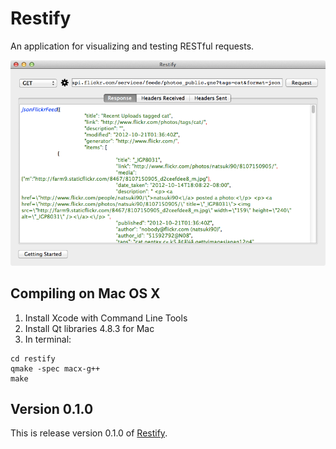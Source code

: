 # Restify

An application for visualizing and testing RESTful requests.

![Sample Request](/readme/screenshot.png)

## Compiling on Mac OS X

1. Install Xcode with Command Line Tools
2. Install Qt libraries 4.8.3 for Mac
3. In terminal:

```
cd restify
qmake -spec macx-g++
make
```

## Version 0.1.0

This is release version 0.1.0 of [Restify](https://github.com/morgan/qt-restify).